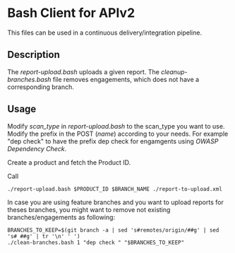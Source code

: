 # Bash Client for APIv2
This files can be used in a continuous delivery/integration pipeline.

## Description
The _report-upload.bash_ uploads a given report.
The _cleanup-branches.bash_ file removes engagements, which does not have a corresponding branch.

## Usage
Modify _scan_type_ in _report-upload.bash_ to the scan_type you want to use.
Modify the prefix in the POST (_name_) according to your needs. For example "dep check" to have the prefix dep check for engamgents using _OWASP Dependency Check_.

Create a product and fetch the Product ID.

Call 
```
./report-upload.bash $PRODUCT_ID $BRANCH_NAME ./report-to-upload.xml
```

In case you are using feature branches and you want to upload reports for theses branches, you might want to remove not existing branches/engagements as following:
```
BRANCHES_TO_KEEP=$(git branch -a | sed 's#remotes/origin/##g' | sed 's# ##g' | tr '\n' ' ')
./clean-branches.bash 1 "dep check " "$BRANCHES_TO_KEEP"
```
